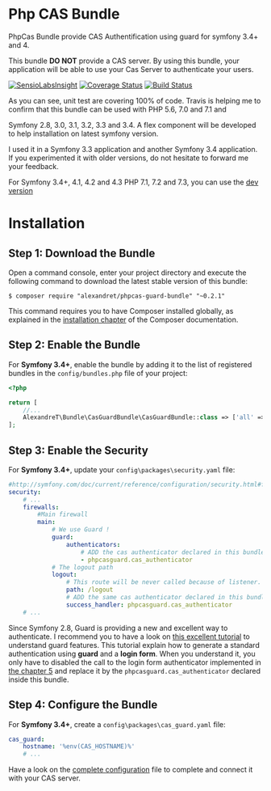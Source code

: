 Php CAS Bundle 
==============

PhpCas Bundle provide CAS Authentification using guard for symfony 3.4+ and 4.

This bundle **DO NOT** provide a CAS server. By using this bundle, your application will be able to use your Cas Server
to authenticate your users.  

[![SensioLabsInsight](https://insight.sensiolabs.com/projects/cb0f5515-dc7a-4295-9faa-83e81fc1e23b/mini.png)](https://insight.sensiolabs.com/projects/cb0f5515-dc7a-4295-9faa-83e81fc1e23b)
[![Coverage Status](https://coveralls.io/repos/github/Alexandre-T/casguard/badge.svg?branch=dev)](https://coveralls.io/github/Alexandre-T/casguard?branch=master)
[![Build Status](https://travis-ci.org/Alexandre-T/casguard.svg?branch=dev)](https://travis-ci.org/Alexandre-T/casguard)

As you can see, unit test are covering 100% of code. 
Travis is helping me to confirm that this bundle can be used with PHP 5.6, 7.0 and 7.1 and 

Symfony 2.8, 3.0, 3.1, 3.2, 3.3 and 3.4. A flex component will be developed to help installation on latest symfony version.

I used it in a Symfony 3.3 application and another Symfony 3.4 application. If you experimented it with older versions,
do not hesitate to forward me your feedback. 

For Symfony 3.4+, 4.1, 4.2 and 4.3 PHP 7.1, 7.2 and 7.3, you can use the [dev version](https://github.com/Alexandre-T/casguard/tree/dev)

Installation
============

Step 1: Download the Bundle
---------------------------

Open a command console, enter your project directory and execute the
following command to download the latest stable version of this bundle:

```console
$ composer require "alexandret/phpcas-guard-bundle" "~0.2.1"
```

This command requires you to have Composer installed globally, as explained
in the [installation chapter](https://getcomposer.org/doc/00-intro.md)
of the Composer documentation.

Step 2: Enable the Bundle
-------------------------

For **Symfony 3.4+**, enable the bundle by adding it to the list of registered bundles
in the `config/bundles.php` file of your project:

```php
<?php

return [
    //...
    AlexandreT\Bundle\CasGuardBundle\CasGuardBundle::class => ['all' => true],
];
```

Step 3: Enable the Security
----------------------------

For **Symfony 3.4+**, update your `config\packages\security.yaml` file:

```yaml
#http://symfony.com/doc/current/reference/configuration/security.html#full-default-configuration
security:
    # ...
    firewalls:
        #Main firewall
        main:
            # We use Guard !
            guard:
                authenticators:
                    # ADD the cas authenticator declared in this bundle
                    - phpcasguard.cas_authenticator
            # The logout path
            logout:
                # This route will be never called because of listener. It will catch it and redirect user.                
                path: /logout
                # ADD the same cas authenticator declared in this bundle to activate logout function
                success_handler: phpcasguard.cas_authenticator  
    # ...

```

Since Symfony 2.8, Guard is providing a new and excellent way to authenticate. I recommend you to have a look 
on [this excellent tutorial](https://knpuniversity.com/screencast/symfony-security) to understand guard features.
This tutorial explain how to generate a standard authentication using **guard** and a **login form**. When you 
understand it, you only have to disabled the call to the login form authenticator implemented in 
[the chapter 5](https://knpuniversity.com/screencast/symfony-security/login-form-authenticator) and replace it by 
the `phpcasguard.cas_authenticator` declared inside this bundle. 

Step 4: Configure the Bundle
----------------------------

For **Symfony 3.4+**, create a `config\packages\cas_guard.yaml` file:

```yaml
cas_guard:
    hostname: '%env(CAS_HOSTNAME)%'
    # ...
```

Have a look on the [complete configuration](./Resources/doc/configuration.md) file to complete and 
connect it with your CAS server. 
